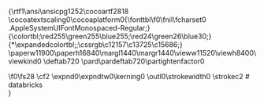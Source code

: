 {\rtf1\ansi\ansicpg1252\cocoartf2818
\cocoatextscaling0\cocoaplatform0{\fonttbl\f0\fnil\fcharset0 .AppleSystemUIFontMonospaced-Regular;}
{\colortbl;\red255\green255\blue255;\red24\green26\blue30;}
{\*\expandedcolortbl;;\cssrgb\c12157\c13725\c15686;}
\paperw11900\paperh16840\margl1440\margr1440\vieww11520\viewh8400\viewkind0
\deftab720
\pard\pardeftab720\partightenfactor0

\f0\fs28 \cf2 \expnd0\expndtw0\kerning0
\outl0\strokewidth0 \strokec2 # databricks\
}